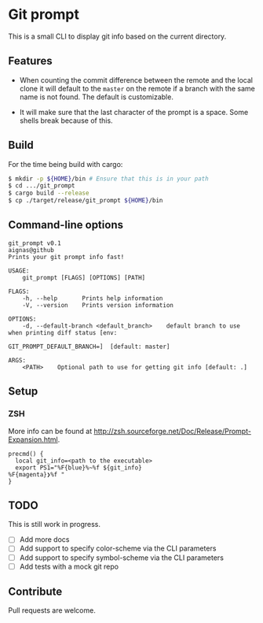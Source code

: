 # Git prompt

This is a small CLI to display git info based on the current directory.

## Features

- When counting the commit difference between the remote and the local clone it
  will default to the `master` on the remote if a branch with the same name is
  not found.  The default is customizable.

- It will make sure that the last character of the prompt is a space.  Some
  shells break because of this.

## Build

For the time being build with cargo:

```sh
$ mkdir -p ${HOME}/bin # Ensure that this is in your path
$ cd .../git_prompt
$ cargo build --release
$ cp ./target/release/git_prompt ${HOME}/bin
```

## Command-line options

```
git_prompt v0.1
aignas@github
Prints your git prompt info fast!

USAGE:
    git_prompt [FLAGS] [OPTIONS] [PATH]

FLAGS:
    -h, --help       Prints help information
    -V, --version    Prints version information

OPTIONS:
    -d, --default-branch <default_branch>    default branch to use when printing diff status [env:
                                             GIT_PROMPT_DEFAULT_BRANCH=]  [default: master]

ARGS:
    <PATH>    Optional path to use for getting git info [default: .]
```

## Setup

### ZSH

More info can be found at <http://zsh.sourceforge.net/Doc/Release/Prompt-Expansion.html>.

```
precmd() {
  local git_info=<path to the executable>
  export PS1="%F{blue}%~%f ${git_info}
%F{magenta}❯%f "
}
```

## TODO

This is still work in progress.

- [ ] Add more docs
- [ ] Add support to specify color-scheme via the CLI parameters
- [ ] Add support to specify symbol-scheme via the CLI parameters
- [ ] Add tests with a mock git repo

## Contribute

Pull requests are welcome.
